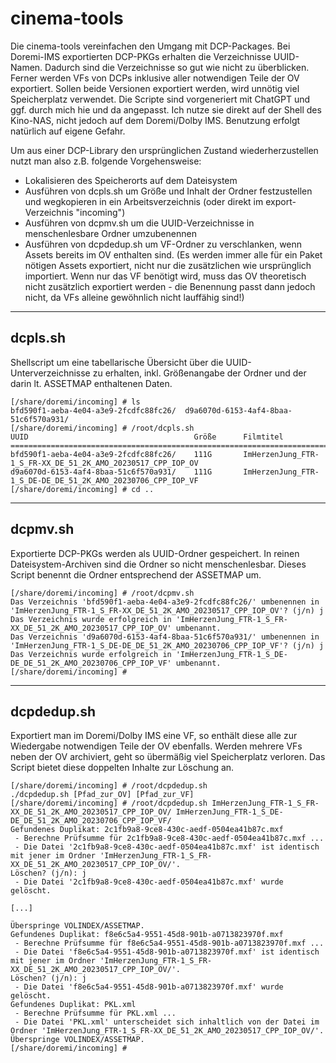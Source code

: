 # cinema-tools

Die cinema-tools vereinfachen den Umgang mit DCP-Packages. Bei Doremi-IMS exportierten DCP-PKGs erhalten die Verzeichnisse UUID-Namen. Dadurch sind die Verzeichnisse so gut wie nicht zu überblicken. Ferner werden VFs von DCPs inklusive aller notwendigen Teile der OV exportiert. Sollen beide Versionen exportiert werden, wird unnötig viel Speicherplatz verwendet.
Die Scripte sind vorgeneriert mit ChatGPT und ggf. durch mich hie und da angepasst. Ich nutze sie direkt auf der Shell des Kino-NAS, nicht jedoch auf dem Doremi/Dolby IMS. Benutzung erfolgt natürlich auf eigene Gefahr.

Um aus einer DCP-Library den ursprünglichen Zustand wiederherzustellen nutzt man also z.B. folgende Vorgehensweise:

- Lokalisieren des Speicherorts auf dem Dateisystem
- Ausführen von dcpls.sh um Größe und Inhalt der Ordner festzustellen und wegkopieren in ein Arbeitsverzeichnis (oder direkt im export-Verzeichnis "incoming")
- Ausführen von dcpmv.sh um die UUID-Verzeichnisse in menschenlesbare Ordner umzubenennen
- Ausführen von dcpdedup.sh um VF-Ordner zu verschlanken, wenn Assets bereits im OV enthalten sind. (Es werden immer alle für ein Paket nötigen Assets exportiert, nicht nur die zusätzlichen wie ursprünglich importiert. Wenn nur das VF benötigt wird, muss das OV theoretisch nicht zusätzlich exportiert werden - die Benennung passt dann jedoch nicht, da VFs alleine gewöhnlich nicht lauffähig sind!)

 
--------
dcpls.sh
--------

Shellscript um eine tabellarische Übersicht über die UUID-Unterverzeichnisse zu erhalten, inkl. Größenangabe der Ordner und der darin lt. ASSETMAP enthaltenen Daten.

```
[/share/doremi/incoming] # ls
bfd590f1-aeba-4e04-a3e9-2fcdfc88fc26/  d9a6070d-6153-4af4-8baa-51c6f570a931/
[/share/doremi/incoming] # /root/dcpls.sh
UUID                                     Größe      Filmtitel
====================================================================================================
bfd590f1-aeba-4e04-a3e9-2fcdfc88fc26/    111G       ImHerzenJung_FTR-1_S_FR-XX_DE_51_2K_AMO_20230517_CPP_IOP_OV
d9a6070d-6153-4af4-8baa-51c6f570a931/    111G       ImHerzenJung_FTR-1_S_DE-DE_DE_51_2K_AMO_20230706_CPP_IOP_VF
[/share/doremi/incoming] # cd ..
```

--------
dcpmv.sh
--------

Exportierte DCP-PKGs werden als UUID-Ordner gespeichert. In reinen Dateisystem-Archiven sind die Ordner so nicht menschenlesbar.
Dieses Script benennt die Ordner entsprechend der ASSETMAP um.

```
[/share/doremi/incoming] # /root/dcpmv.sh
Das Verzeichnis 'bfd590f1-aeba-4e04-a3e9-2fcdfc88fc26/' umbenennen in 'ImHerzenJung_FTR-1_S_FR-XX_DE_51_2K_AMO_20230517_CPP_IOP_OV'? (j/n) j
Das Verzeichnis wurde erfolgreich in 'ImHerzenJung_FTR-1_S_FR-XX_DE_51_2K_AMO_20230517_CPP_IOP_OV' umbenannt.
Das Verzeichnis 'd9a6070d-6153-4af4-8baa-51c6f570a931/' umbenennen in 'ImHerzenJung_FTR-1_S_DE-DE_DE_51_2K_AMO_20230706_CPP_IOP_VF'? (j/n) j
Das Verzeichnis wurde erfolgreich in 'ImHerzenJung_FTR-1_S_DE-DE_DE_51_2K_AMO_20230706_CPP_IOP_VF' umbenannt.
[/share/doremi/incoming] #
```

-----------
dcpdedup.sh
-----------

Exportiert man im Doremi/Dolby IMS eine VF, so enthält diese alle zur Wiedergabe notwendigen Teile der OV ebenfalls. Werden mehrere VFs neben der OV archiviert, geht so übermäßig viel Speicherplatz verloren. Das Script bietet diese doppelten Inhalte zur Löschung an.

```
[/share/doremi/incoming] # /root/dcpdedup.sh
./dcpdedup.sh [Pfad_zur_OV] [Pfad_zur_VF]
[/share/doremi/incoming] # /root/dcpdedup.sh ImHerzenJung_FTR-1_S_FR-XX_DE_51_2K_AMO_20230517_CPP_IOP_OV/ ImHerzenJung_FTR-1_S_DE-DE_DE_51_2K_AMO_20230706_CPP_IOP_VF/
Gefundenes Duplikat: 2c1fb9a8-9ce8-430c-aedf-0504ea41b87c.mxf
 - Berechne Prüfsumme für 2c1fb9a8-9ce8-430c-aedf-0504ea41b87c.mxf ...
 - Die Datei '2c1fb9a8-9ce8-430c-aedf-0504ea41b87c.mxf' ist identisch mit jener im Ordner 'ImHerzenJung_FTR-1_S_FR-XX_DE_51_2K_AMO_20230517_CPP_IOP_OV/'.
Löschen? (j/n): j
 - Die Datei '2c1fb9a8-9ce8-430c-aedf-0504ea41b87c.mxf' wurde gelöscht.

[...]

Überspringe VOLINDEX/ASSETMAP.
Gefundenes Duplikat: f8e6c5a4-9551-45d8-901b-a0713823970f.mxf
 - Berechne Prüfsumme für f8e6c5a4-9551-45d8-901b-a0713823970f.mxf ...
 - Die Datei 'f8e6c5a4-9551-45d8-901b-a0713823970f.mxf' ist identisch mit jener im Ordner 'ImHerzenJung_FTR-1_S_FR-XX_DE_51_2K_AMO_20230517_CPP_IOP_OV/'.
Löschen? (j/n): j
 - Die Datei 'f8e6c5a4-9551-45d8-901b-a0713823970f.mxf' wurde gelöscht.
Gefundenes Duplikat: PKL.xml
 - Berechne Prüfsumme für PKL.xml ...
 - Die Datei 'PKL.xml' unterscheidet sich inhaltlich von der Datei im Ordner 'ImHerzenJung_FTR-1_S_FR-XX_DE_51_2K_AMO_20230517_CPP_IOP_OV/'.
Überspringe VOLINDEX/ASSETMAP.
[/share/doremi/incoming] #
```
